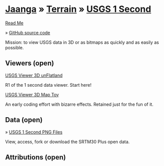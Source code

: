 [Jaanga]( ../index.html ) &raquo; [Terrain]( ../terrain-r2/terrain.html ) &raquo;
[USGS  1 Second]( terrain-usgs.html )
===

[Read Me]( #readme.md# )

&raquo; [GitHub source code]( https://github.com/jaanga/terrain-usgs/ "View files with GitHub" ) <scan style=display:none ><< You are here</scan>  

Mission: to view USGS data in 3D or as bitmaps as quickly and as easily as possible.

## Viewers (open)

[USGS Viewer 3D unFlatland]( ../terrain-usgs-viewers/png-usgs-viewer-3d-unflatland/r1/png-usgs-viewer-3d-unflatland.html )

R1 of the 1 second data viewer. Start here!

[USGS Viewer 3D Map Toy]( ../terrain-usgs-viewers/png-usgs-viewer-3d-maptoy/r1/png-usgs-viewer-3d-maptoy.html )

An early coding effort with bizarre effects. Retained just for the fun of it.

## Data (open)

&raquo; [USGS 1 Second PNG Files]( https://github.com/jaanga/terrain-usgs-data-1second )

View, access, fork or download the SRTM30 Plus open data.

## Attributions (open)


